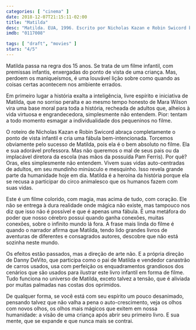 ```yaml
---
categories: [ "cinema" ]
date: 2018-12-07T21:15:11-02:00
title: "Matilda"
desc: "Matilda. EUA, 1996. Escrito por Nicholas Kazan e Robin Swicord baseados no livro de Roald Dahl. Dirigido por Danny DeVito. Com Danny DeVito, Rhea Perlman, Mara Wilson. Nostalgia, Regra dos 15 Anos."
imdb: "0117008"

tags: [ "draft", "movies" ]
stars: "4/5"
---
```

Matilda passa na regra dos 15 anos. Se trata de um filme infantil, com premissas infantis, enxergadas do ponto de vista de uma criança. Mas, perdoem os maniqueísmos, é uma louvável lição sobre como quando as coisas certas acontecem nos ambiente errados.

Em primeiro lugar a história exalta a inteligência, livre espírito e iniciativa de Matilda, que no sorriso peralta e ao mesmo tempo honesto de Mara Wilson vira uma base moral para toda a história, recheada de adultos que, alheios à vida virtuosa e engrandecedora, simplesmente não entendem. Pior: tentam a todo momento esmagar a individualidade dos pequeninos no filme.

O roteiro de Nicholas Kazan e Robin Swicord abraça completamente o ponto de vista infantil e cria uma fábula bem-intencionada. Torcemos obviamente pelo sucesso de Matilda, pois ela é o bem absoluto no filme. Ela e sua adorável professora. Mas não queremos o mal de seus pais ou da implacável diretora da escola (nas mãos da possuída Pam Ferris). Por quê? Oras, eles simplesmente não entendem. Vivem suas vidas auto-centradas de adultos, em seu mundinho minúsculo e mesquinho. Isso revela grande parte da humanidade hoje em dia. Matilda é a heroína da história porque ela se recusa a participar do circo animalesco que os humanos fazem com suas vidas.

Este é um filme colorido, com magia, mas acima de tudo, com coração. Ele não se entrega à dura realidade onde mágica não existe, mas tampouco nos diz que isso não é possível e que é apenas uma fábula. É uma metáfora do poder que nosso cérebro possui quando ganha conexões, muitas conexões, sobre o infinito mundo lá fora. A frase mais linda do filme é quando o narrador afirma que Matilda, tendo lido grandes livros de aventuras de diferentes e consagrados autores, descobre que não está sozinha neste mundo.

Os efeitos estão passados, mas a direção de arte não. E a própria direção de Danny DeVito, que participa como o pai de Matilda e vendedor canastrão de carros usados, usa com perfeição os enquadramentos grandiosos dos cenários que são usados para ilustrar este livro infantil em forma de filme. Tudo funciona no universo de Matilda, exceto talvez a tensão, que é aliviada por muitas palmadas nas costas dos oprimidos.

De qualquer forma, se você está com seu espírito um pouco desanimado, pensando talvez que não valha a pena o auto-crescimento, veja os olhos com novos olhos, os olhos mais mágicos que exitem em nossa humanidade: a visão de uma criança após abrir seu primeiro livro. E sua mente, que se expande e que nunca mais se contrai.

